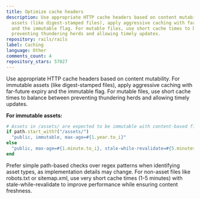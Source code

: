 ```yaml
---
title: Optimize cache headers
description: Use appropriate HTTP cache headers based on content mutability. For immutable
  assets (like digest-stamped files), apply aggressive caching with far-future expiry
  and the immutable flag. For mutable files, use short cache times to balance between
  preventing thundering herds and allowing timely updates.
repository: rails/rails
label: Caching
language: Other
comments_count: 4
repository_stars: 57027
---
```


Use appropriate HTTP cache headers based on content mutability. For immutable assets (like digest-stamped files), apply aggressive caching with far-future expiry and the immutable flag. For mutable files, use short cache times to balance between preventing thundering herds and allowing timely updates.

**For immutable assets:**
```ruby
# Assets in /assets/ are expected to be immutable with content-based filenames
if path.start_with?("/assets/")
  "public, immutable, max-age=#{1.year.to_i}"
else
  "public, max-age=#{1.minute.to_i}, stale-while-revalidate=#{5.minutes.to_i}"
end
```

Prefer simple path-based checks over regex patterns when identifying asset types, as implementation details may change. For non-asset files like robots.txt or sitemap.xml, use very short cache times (1-5 minutes) with stale-while-revalidate to improve performance while ensuring content freshness.
